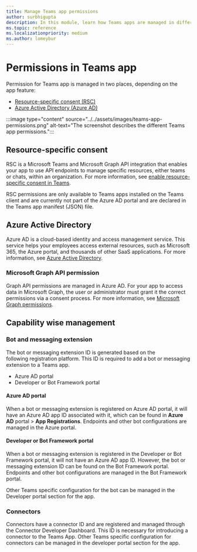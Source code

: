 ```yaml
---
title: Manage Teams app permissions
author: surbhigupta
description: In this module, learn how Teams apps are managed in different places based on the feature.
ms.topic: reference
ms.localizationpriority: medium
ms.author: lomeybur
---
```


# Permissions in Teams app

Permission for Teams app is managed in two places, depending on the app feature:

* [Resource-specific consent (RSC)](#resource-specific-consent)
* [Azure Active Directory (Azure AD)](#azure-active-directory)

:::image type="content" source="../../assets/images/teams-app-permissions.png" alt-text="The screenshot describes the different Teams app permissions.":::

## Resource-specific consent

RSC is a Microsoft Teams and Microsoft Graph API integration that enables your app to use API endpoints to manage specific resources, either teams or chats, within an organization. For more information, see [enable resource-specific consent in Teams](../rsc/resource-specific-consent.md).

RSC permissions are only available to Teams apps installed on the Teams client and are currently not part of the Azure AD portal and are declared in the Teams app manifest (JSON) file.

## Azure Active Directory

Azure AD is a cloud-based identity and access management service. This service helps your employees access external resources, such as Microsoft 365, the Azure portal, and thousands of other SaaS applications. For more information, see [Azure Active Directory](/azure/active-directory/fundamentals/active-directory-whatis).

### Microsoft Graph API permission

Graph API permissions are managed in Azure AD. For your app to access data in Microsoft Graph, the user or administrator must grant it the correct permissions via a consent process. For more information, see [Microsoft Graph permissions](/graph/permissions-reference).

## Capability wise management

### Bot and messaging extension

The bot or messaging extension ID is generated based on the following registration platform. This ID is required to add a bot or messaging extension to a Teams app.

* Azure AD portal
* Developer or Bot Framework portal

#### Azure AD portal

When a bot or messaging extension is registered on Azure AD portal, it will have an Azure AD app ID associated with it, which can be found in **Azure AD** portal > **App Registrations**. Endpoints and other bot configurations are managed in the Azure portal.

#### Developer or Bot Framework portal

When a bot or messaging extension is registered in the Developer or Bot Framework portal, it will not have an Azure AD app ID. However, the bot or messaging extension ID can be found on the Bot Framework portal. Endpoints and other bot configurations are managed in the Bot Framework portal.

Other Teams specific configuration for the bot can be managed in the Developer portal section for the app.

### Connectors

Connectors have a connector ID and are registered and managed through the Connector Developer Dashboard. This ID is necessary for introducing a connector to the Teams App. Other Teams specific configuration for connectors can be managed in the developer portal section for the app.
